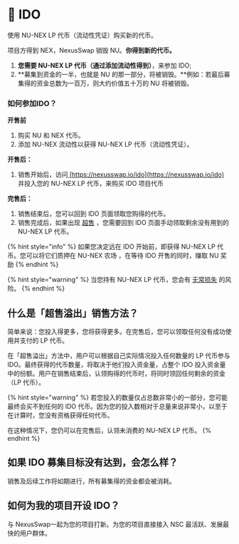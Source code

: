 # 🏹 IDO

使用 NU-NEX LP 代币（流动性凭证）购买新的代币。

项目方得到 NEX，NexusSwap 销毁 NU。**你得到新的代币。**

1. **您需要 NU-NEX LP 代币（通过添加流动性得到）**，来参加 IDO;&#x20;
2. **募集到资金的一半，也就是 NU 的那一部分，将被销毁。**例如：若最后募集得的资金总数为一百万，则大约价值五十万的 NU 将被销毁。

### 如何参加IDO？

**开售前**

1. 购买 NU 和 NEX 代币。
2. 添加 NU-NEX 流动性以获得 NU-NEX LP 代币（流动性凭证）。

**开售后：**

1. 销售开始后，访问[ ](https://nexusswap.io/ido)[https://nexusswap.io/ido](https://nexusswap.io/ido) 并投入您的 NU-NEX LP 代币，来购买 IDO 项目代币

**完售后：**

1. 销售结束后，您可以回到 IDO 页面领取您购得的代币。
2. 销售完成后，如果出现 [超售](https://app.gitbook.com/@pancakeswap-1/s/pancakeswap/\~/drafts/-MMK-KmBq5\_Mfs94Ul6x/core-products/ifo-initial-farm-offering#overflow) ，您需要回到 IDO 页面手动领取剩余没有用到的 NU-NEX LP 代币。

{% hint style="info" %}
如果您决定远在 IDO 开始前，即获得 NU-NEX LP 代币。您可以将它们质押在 NU-NEX 农场 ，在等待 IDO 开售的同时，赚取 NU 奖励
{% endhint %}

{% hint style="warning" %}
当您持有 NU-NEX LP 代币，您会有 [无常损失](https://academy.binance.com/en/articles/impermanent-loss-explained) 的风险。
{% endhint %}

## **什么是「超售溢出」销售方法？** <a href="#overflow" id="overflow"></a>

简单来说：您投入得更多，您将获得更多。在完售后，您可以领取任何没有成功使用并支付的 LP 代币。

在「超售溢出」方法中，用户可以根据自己实际情况投入任何数量的 LP 代币参与 IDO。最终获得的代币数量，将取决于他们投入资金量，占整个 IDO 投入资金量中的份额。用户在销售结束后，认领购得的代币时，将同时领回任何剩余的资金（LP 代币）。

{% hint style="warning" %}
若您投入的数量仅占总数非常小的一部分，您可能最终会买不到任何的 IDO 代币。因为您的投入数相对于总量来说非常小，以至于在计算时，您没有资格获得任何代币。

在这种情况下，您仍可以在完售后，认领未消费的 NU-NEX LP 代币。
{% endhint %}

## 如果 IDO 募集目标没有达到，会怎么样？

销售及后续工作将如期进行，所有募集得的资金都会被消耗。

## 如何为我的项目开设 IDO？

与 NexusSwap一起为您的项目打新。为您的项目直接接入 NSC 最活跃、发展最快的用户群体。
